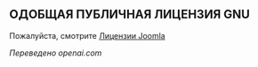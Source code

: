 <!-- Filename: Joomla_Licenses / Display title: Лицензии Joomla -->

## ОДОБЩАЯ ПУБЛИЧНАЯ ЛИЦЕНЗИЯ GNU

Пожалуйста, смотрите [Лицензии Joomla](https://docs.joomla.org/Joomla_Licenses)

*Переведено openai.com*

